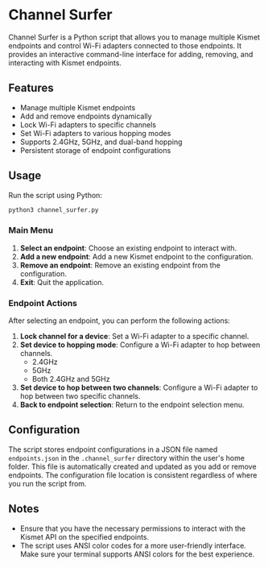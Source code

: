 
# Channel Surfer

Channel Surfer is a Python script that allows you to manage multiple Kismet endpoints and control Wi-Fi adapters connected to those endpoints. It provides an interactive command-line interface for adding, removing, and interacting with Kismet endpoints.

## Features

- Manage multiple Kismet endpoints
- Add and remove endpoints dynamically
- Lock Wi-Fi adapters to specific channels
- Set Wi-Fi adapters to various hopping modes
- Supports 2.4GHz, 5GHz, and dual-band hopping
- Persistent storage of endpoint configurations



## Usage

Run the script using Python:

```bash
python3 channel_surfer.py
```

### Main Menu

1. **Select an endpoint**: Choose an existing endpoint to interact with.
2. **Add a new endpoint**: Add a new Kismet endpoint to the configuration.
3. **Remove an endpoint**: Remove an existing endpoint from the configuration.
4. **Exit**: Quit the application.

### Endpoint Actions

After selecting an endpoint, you can perform the following actions:

1. **Lock channel for a device**: Set a Wi-Fi adapter to a specific channel.
2. **Set device to hopping mode**: Configure a Wi-Fi adapter to hop between channels.
   - 2.4GHz
   - 5GHz
   - Both 2.4GHz and 5GHz
3. **Set device to hop between two channels**: Configure a Wi-Fi adapter to hop between two specific channels.
4. **Back to endpoint selection**: Return to the endpoint selection menu.

## Configuration

The script stores endpoint configurations in a JSON file named `endpoints.json` in the `.channel_surfer` directory within the user's home folder. This file is automatically created and updated as you add or remove endpoints. The configuration file location is consistent regardless of where you run the script from.

## Notes

- Ensure that you have the necessary permissions to interact with the Kismet API on the specified endpoints.
- The script uses ANSI color codes for a more user-friendly interface. Make sure your terminal supports ANSI colors for the best experience.
